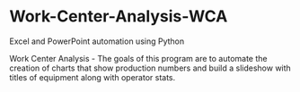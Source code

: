 # Work-Center-Analysis-WCA
Excel and PowerPoint automation using Python

Work Center Analysis - 
The goals of this program are to automate the creation of
charts that show production numbers and build a slideshow
with titles of equipment along with operator stats.
